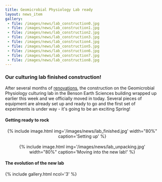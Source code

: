 ```yaml
---
title: Geomicrobial Physiology Lab ready
layout: news_item
gallery:
 - file: /images/news/lab_construction0.jpg
 - file: /images/news/lab_construction1.jpg
 - file: /images/news/lab_construction2.jpg
 - file: /images/news/lab_construction3.jpg
 - file: /images/news/lab_construction4.jpg
 - file: /images/news/lab_construction5.jpg
 - file: /images/news/lab_construction6.jpg
 - file: /images/news/lab_construction7.jpg
 - file: /images/news/lab_construction8.jpg
---
```


### Our culturing lab finished construction!

After several months of [renovations](/news/gmp-lab-renovations-start/), the construction on the Geomicrobial Physiology culturing lab in the Benson Earth Sciences building wrapped up earlier this week and we officially moved in today. Several pieces of equipment are already set up and ready to go and the first set of experiments is under way - it's going to be an exciting Spring!

#### Getting ready to rock

<center>
  {% include image.html img='/images/news/lab_finished.jpg' width="80%" caption='Setting up' %}
  <br><br>
  {% include image.html img='/images/news/lab_unpacking.jpg' width="80%" caption='Moving into the new lab!' %}
</center>


#### The evolution of the new lab

{% include gallery.html ncol='3' %}
